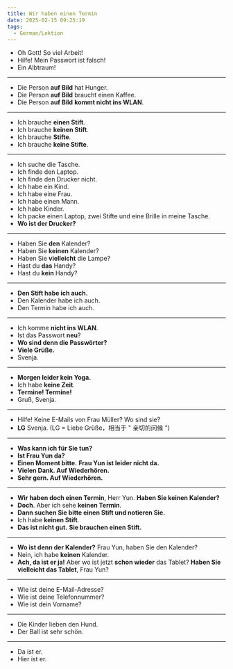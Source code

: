 ```yaml
---
title: Wir haben einen Termin
date: 2025-02-15 09:25:19
tags:
  - German/Lektion
---
```

- Oh Gott! So viel Arbeit!
- Hilfe! Mein Passwort ist falsch!
- Ein Albtraum!
---
- Die Person **auf Bild** hat Hunger.
- Die Person **auf Bild** braucht einen Kaffee.
- Die Person **auf Bild** **kommt nicht ins WLAN**.
---
- Ich brauche **einen Stift**.
- Ich brauche **keinen Stift**.
- Ich brauche **Stifte**.
- Ich brauche **keine Stifte**.
---
- Ich suche die Tasche.
- Ich finde den Laptop.
- Ich finde den Drucker nicht.
- Ich habe ein Kind.
- Ich habe eine Frau.
- Ich habe einen Mann.
- Ich habe Kinder.
- Ich packe einen Laptop, zwei Stifte und eine Brille in meine Tasche.
- **Wo ist der Drucker?**
---
- Haben Sie **den** Kalender?
- Haben Sie **keinen** Kalender?
- Haben Sie **vielleicht** die Lampe?
- Hast du **das** Handy?
- Hast du **kein** Handy?
---
- **Den Stift habe ich auch.**
- Den Kalender habe ich auch.
- Den Termin habe ich auch.
---
- Ich komme **nicht ins WLAN**.
- Ist das Passwort **neu**?
- **Wo sind denn die Passwörter?**
- **Viele Grüße.**
- Svenja.
---
- **Morgen leider kein Yoga.**
- Ich habe **keine Zeit**.
- **Termine! Termine!**
- Gruß, Svenja.
---
- Hilfe! Keine E-Mails von Frau Müller? Wo sind sie?
- **LG** Svenja. (LG = Liebe Grüße，相当于 " 亲切的问候 ")
---
- **Was kann ich für Sie tun?**
- **Ist Frau Yun da?**
- **Einen Moment bitte.** **Frau Yun ist leider nicht da.**
- **Vielen Dank. Auf Wiederhören.**
- **Sehr gern. Auf Wiederhören.**
---
- **Wir haben doch einen Termin**, Herr Yun. **Haben Sie keinen Kalender?**
- **Doch**. Aber ich sehe **keinen Termin**.
- **Dann suchen Sie bitte einen Stift und notieren Sie.**
- Ich habe **keinen Stift**.
- **Das ist nicht gut.** **Sie brauchen einen Stift.**
---
- **Wo ist denn der Kalender?** Frau Yun, haben Sie den Kalender?
- Nein, ich habe **keinen** Kalender.
- **Ach, da ist er ja!** Aber wo ist jetzt **schon wieder** das Tablet? **Haben Sie vielleicht das Tablet**, Frau Yun?
---
- Wie ist deine E-Mail-Adresse?
- Wie ist deine Telefonnummer?
- Wie ist dein Vorname?
---
- Die Kinder lieben den Hund.
- Der Ball ist sehr schön.
---
- Da ist er.
- Hier ist er.
